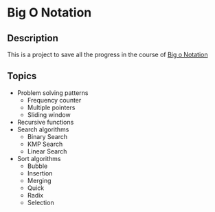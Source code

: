 # Big O Notation

## Description

This is a project to save all the progress in the course of [Big o Notation](https://www.udemy.com/course/js-algorithms-and-data-structures-masterclass/)

## Topics

- Problem solving patterns
  - Frequency counter
  - Multiple pointers
  - Sliding window
- Recursive functions
- Search algorithms
  - Binary Search
  - KMP Search
  - Linear Search
- Sort algorithms
  - Bubble
  - Insertion
  - Merging
  - Quick
  - Radix
  - Selection

